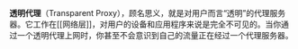 **透明代理**（Transparent Proxy），顾名思义，就是对用户而言“透明”的代理服务器。它工作在[[网络层]]，对用户的设备和应用程序来说是完全不可见的。当你通过一个透明代理上网时，你甚至不会意识到自己的流量正在经过一个代理服务器。
